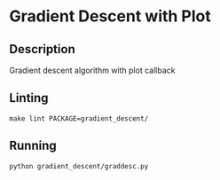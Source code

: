 # Gradient Descent with Plot

## Description

Gradient descent algorithm with plot callback

## Linting

```shell
make lint PACKAGE=gradient_descent/
```

## Running

```shell
python gradient_descent/graddesc.py
```
